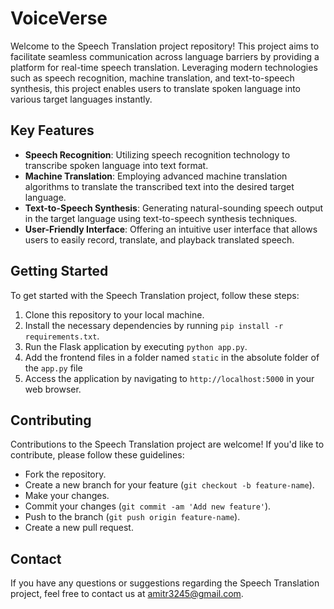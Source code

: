 # VoiceVerse

Welcome to the Speech Translation project repository! This project aims to facilitate seamless communication across language barriers by providing a platform for real-time speech translation. Leveraging modern technologies such as speech recognition, machine translation, and text-to-speech synthesis, this project enables users to translate spoken language into various target languages instantly.

## Key Features

- **Speech Recognition**: Utilizing speech recognition technology to transcribe spoken language into text format.
- **Machine Translation**: Employing advanced machine translation algorithms to translate the transcribed text into the desired target language.
- **Text-to-Speech Synthesis**: Generating natural-sounding speech output in the target language using text-to-speech synthesis techniques.
- **User-Friendly Interface**: Offering an intuitive user interface that allows users to easily record, translate, and playback translated speech.

## Getting Started

To get started with the Speech Translation project, follow these steps:

1. Clone this repository to your local machine.
2. Install the necessary dependencies by running `pip install -r requirements.txt`.
3. Run the Flask application by executing `python app.py`.
4. Add the frontend files in a folder named `static` in the absolute folder of the `app.py` file
5. Access the application by navigating to `http://localhost:5000` in your web browser.

## Contributing

Contributions to the Speech Translation project are welcome! If you'd like to contribute, please follow these guidelines:

- Fork the repository.
- Create a new branch for your feature (`git checkout -b feature-name`).
- Make your changes.
- Commit your changes (`git commit -am 'Add new feature'`).
- Push to the branch (`git push origin feature-name`).
- Create a new pull request.

## Contact

If you have any questions or suggestions regarding the Speech Translation project, feel free to contact us at [amitr3245@gmail.com](mailto:amitr3245@gmail.com).

